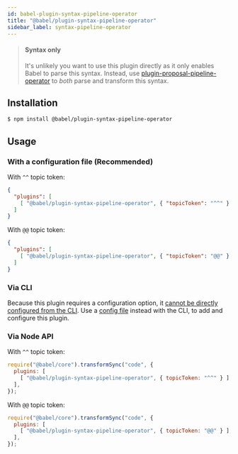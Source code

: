 ```yaml
---
id: babel-plugin-syntax-pipeline-operator
title: "@babel/plugin-syntax-pipeline-operator"
sidebar_label: syntax-pipeline-operator
---
```


> #### Syntax only
>
> It's unlikely you want to use this plugin directly as it only enables Babel to parse this syntax. Instead, use [plugin-proposal-pipeline-operator](plugin-proposal-pipeline-operator.md) to _both_ parse and transform this syntax.

## Installation

```sh
$ npm install @babel/plugin-syntax-pipeline-operator
```

## Usage

### With a configuration file (Recommended)

With `^^` topic token:

```json
{
  "plugins": [
    [ "@babel/plugin-syntax-pipeline-operator", { "topicToken": "^^" } ]
  ]
}
```

With `@@` topic token:

```json
{
  "plugins": [
    [ "@babel/plugin-syntax-pipeline-operator", { "topicToken": "@@" } ]
  ]
}
```

### Via CLI

Because this plugin requires a configuration option, it [cannot be directly configured from the CLI](https://github.com/babel/babel/issues/4161). Use a [config file](/docs/en/config-files) instead with the CLI, to add and configure this plugin.

### Via Node API

With `^^` topic token:

```javascript
require("@babel/core").transformSync("code", {
  plugins: [
    [ "@babel/plugin-syntax-pipeline-operator", { topicToken: "^^" } ],
  ],
});
```

With `@@` topic token:

```javascript
require("@babel/core").transformSync("code", {
  plugins: [
    [ "@babel/plugin-syntax-pipeline-operator", { topicToken: "@@" } ],
  ],
});
```
